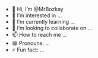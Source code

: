 - 👋 Hi, I’m @MrBozkay
- 👀 I’m interested in ...
- 🌱 I’m currently learning ...
- 💞️ I’m looking to collaborate on ...
- 📫 How to reach me ...
- 😄 Pronouns: ...
- ⚡ Fun fact: ...

<!---
MrBozkay/MrBozkay is a ✨ special ✨ repository because its `README.md` (this file) appears on your GitHub profile.
You can click the Preview link to take a look at your changes.
--->
